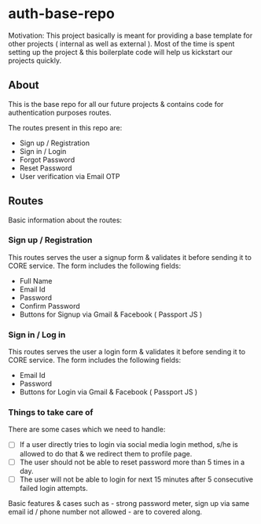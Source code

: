 # auth-base-repo

Motivation: This project basically is meant for providing a base template for other projects ( internal as well as external ). Most of the time is spent setting up the project & this boilerplate code will help us kickstart our projects quickly.

## About
This is the base repo for all our future projects & contains code for authentication purposes routes.

The routes present in this repo are:

- Sign up / Registration
- Sign in / Login
- Forgot Password
- Reset Password
- User verification via Email OTP

## Routes
Basic information about the routes:

### Sign up / Registration
This routes serves the user a signup form & validates it before sending it to CORE service.
The form includes the following fields:

 - Full Name
 - Email Id
 - Password
 - Confirm Password
 - Buttons for Signup via Gmail & Facebook ( Passport JS )

### Sign in / Log in
This routes serves the user a login form & validates it before sending it to CORE service.
The form includes the following fields:

 - Email Id
 - Password
 - Buttons for Login via Gmail & Facebook ( Passport JS )

### Things to take care of
There are some cases which we need to handle:

- [ ] If a user directly tries to login via social media login method, s/he is allowed to do that & we redirect them to profile page.
- [ ] The user should not be able to reset password more than 5 times in a day.
- [ ] The user will not be able to login for next 15 minutes after 5 consecutive failed login attempts.

Basic features & cases such as - strong password meter, sign up via same email id / phone number not allowed - are to covered along. 


